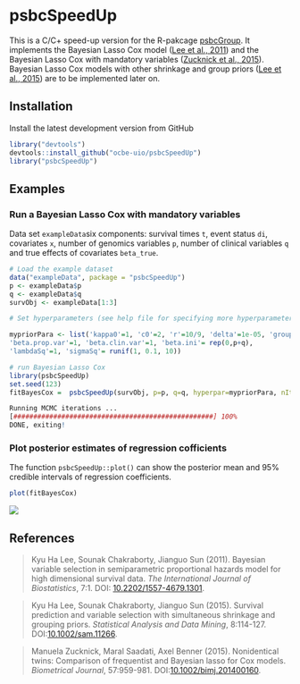 # psbcSpeedUp

This is a C/C+ speed-up version for the R-pakcage [psbcGroup](https://CRAN.R-project.org/package=psbcGroup). It implements the Bayesian Lasso Cox model ([Lee et al., 2011](https://doi.org/10.2202/1557-4679.1301)) and the Bayesian Lasso Cox with mandatory variables ([Zucknick et al., 2015](https://doi.org/10.1002/bimj.201400160)). Bayesian Lasso Cox models with other shrinkage and group priors ([Lee et al., 2015](https://doi.org/10.1002/sam.11266)) are to be implemented later on.

## Installation

Install the latest development version from GitHub

```r
library("devtools")
devtools::install_github("ocbe-uio/psbcSpeedUp")
library("psbcSpeedUp")
```

## Examples

### Run a Bayesian Lasso Cox with mandatory variables

Data set `exampleData`six components: survival times `t`, event status `di`, covariates
`x`, number of genomics variables `p`, number of clinical variables `q` and true effects of covariates `beta_true`.

```r
# Load the example dataset
data("exampleData", package = "psbcSpeedUp")
p <- exampleData$p
q <- exampleData$q
survObj <- exampleData[1:3]

# Set hyperparameters (see help file for specifying more hyperparameters)

mypriorPara <- list('kappa0'=1, 'c0'=2, 'r'=10/9, 'delta'=1e-05, 'groupInd'=c(1:p),
'beta.prop.var'=1, 'beta.clin.var'=1, 'beta.ini'= rep(0,p+q),
'lambdaSq'=1, 'sigmaSq'= runif(1, 0.1, 10))

# run Bayesian Lasso Cox
library(psbcSpeedUp)
set.seed(123)
fitBayesCox =  psbcSpeedUp(survObj, p=p, q=q, hyperpar=mypriorPara, nIter=1000, burnin=500, outFilePath="/tmp")
```

```r
Running MCMC iterations ...
[##################################################] 100%
DONE, exiting!
```

### Plot posterior estimates of regression cofficients

The function `psbcSpeedUp::plot()` can show the posterior mean and 95% credible intervals of regression coefficients.

```r
plot(fitBayesCox)
```

![](https://github.com/ocbe-uio/psbcSpeedUp/blob/main/README_plot_beta.png)<!-- -->

## References

> Kyu Ha Lee, Sounak Chakraborty, Jianguo Sun (2011).
> Bayesian variable selection in semiparametric proportional hazards model for high dimensional survival data.
> _The International Journal of Biostatistics_, 7:1. DOI: [10.2202/1557-4679.1301](https://doi.org/10.2202/1557-4679.1301).

> Kyu Ha Lee, Sounak Chakraborty, Jianguo Sun (2015).
> Survival prediction and variable selection with simultaneous shrinkage and grouping priors.
> _Statistical Analysis and Data Mining_, 8:114-127. DOI:[10.1002/sam.11266](https://doi.org/10.1002/sam.11266).

> Manuela Zucknick, Maral Saadati, Axel Benner (2015).
> Nonidentical twins: Comparison of frequentist and Bayesian lasso for Cox models.
> _Biometrical Journal_, 57:959-981. DOI:[10.1002/bimj.201400160](https://doi.org/10.1002/bimj.201400160).
